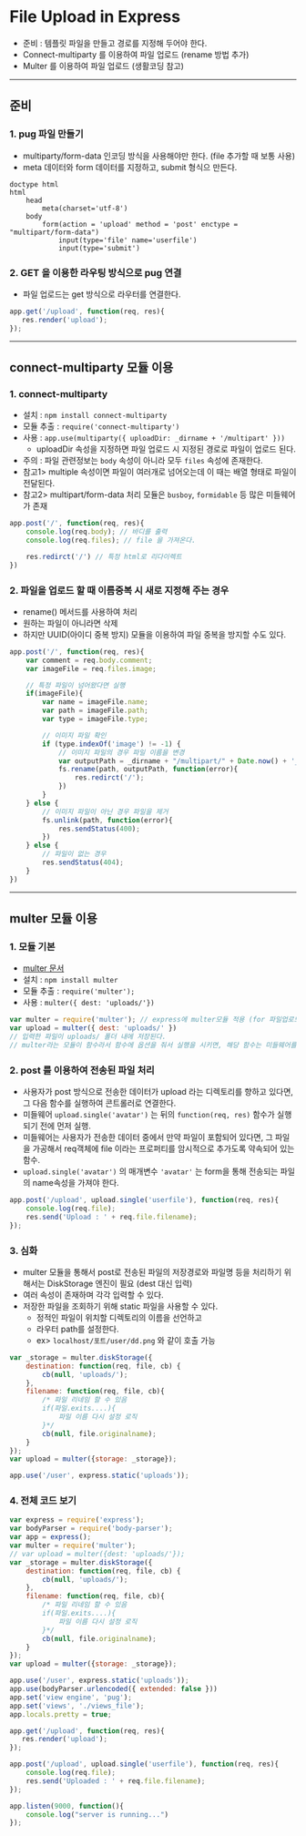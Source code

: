 # File Upload in Express
  - 준비 : 템플릿 파일을 만들고 경로를 지정해 두어야 한다.
  - Connect-multiparty 를 이용하여 파일 업로드 (rename 방법 추가)
  - Multer 를 이용하여 파일 업로드 (생활코딩 참고)

---
## 준비
  ### 1. pug 파일 만들기
  - multiparty/form-data 인코딩 방식을 사용해야만 한다. (file 추가할 때 보통 사용)
  - meta 데이터와 form 데이터를 지정하고, submit 형식으 만든다.

  ```
  doctype html
  html
      head
          meta(charset='utf-8')
      body
          form(action = 'upload' method = 'post' enctype = "multipart/form-data")
              input(type='file' name='userfile')
              input(type='submit')
  ```

  ### 2. GET 을 이용한 라우팅 방식으로 pug 연결
  - 파일 업로드는 get 방식으로 라우터를 연결한다.

  ```javascript
  app.get('/upload', function(req, res){
     res.render('upload');
  });
  ```

---
## connect-multiparty 모듈 이용
  ### 1. connect-multiparty
  - 설치 : `npm install connect-multiparty`
  - 모듈 추출 : `require('connect-multiparty')`
  - 사용 : `app.use(multiparty({ uploadDir: _dirname + '/multipart' }))`
    - uploadDir 속성을 지정하면 파일 업로드 시 지정된 경로로 파일이 업로드 된다.
  - 주의 : 파일 관련정보는 `body` 속성이 아니라 모두 `files` 속성에 존재한다.
  - 참고1> multiple 속성이면 파일이 여러개로 넘어오는데 이 때는 배열 형태로 파일이 전달된다.
  - 참고2> multipart/form-data 처리 모듈은 `busboy`, `formidable` 등 많은 미들웨어가 존재

  ```javascript
  app.post('/', function(req, res){
      console.log(req.body); // 바디를 출력
      console.log(req.files); // file 을 가져온다.

      res.redirct('/') // 특정 html로 리다이렉트
  })
  ```

  ### 2. 파일을 업로드 할 때 이름중복 시 새로 지정해 주는 경우
  - rename() 메서드를 사용하여 처리
  - 원하는 파일이 아니라면 삭제
  - 하지만 UUID(아이디 중복 방지) 모듈을 이용하여 파일 중복을 방지할 수도 있다.

  ```javascript
  app.post('/', function(req, res){
      var comment = req.body.comment;
      var imageFile = req.files.image;

      // 특정 파일이 넘어왔다면 실행
      if(imageFile){
          var name = imageFile.name;
          var path = imageFile.path;
          var type = imageFile.type;

          // 이미지 파일 확인
          if (type.indexOf('image') != -1) {
              // 이미지 파일의 경우 파일 이름을 변경
              var outputPath = _dirname + "/multipart/" + Date.now() + '_' + name;
              fs.rename(path, outputPath, function(error){
                  res.redirct('/');
              })
          }
      } else {
          // 이미지 파일이 아닌 경우 파일을 제거
          fs.unlink(path, function(error){
              res.sendStatus(400);
          })
      } else {
          // 파일이 없는 경우
          res.sendStatus(404);
      }
  })
  ```

---

## multer 모듈 이용
  ### 1. 모듈 기본
  - [multer 문서](https://github.com/expressjs/multer)
  - 설치 : `npm install multer`
  - 모듈 추출 : `require('multer');`
  - 사용 : `multer({ dest: 'uploads/'})`

  ```javascript
  var multer = require('multer'); // express에 multer모듈 적용 (for 파일업로드)
  var upload = multer({ dest: 'uploads/' })
  // 입력한 파일이 uploads/ 폴더 내에 저장된다.
  // multer라는 모듈이 함수라서 함수에 옵션을 줘서 실행을 시키면, 해당 함수는 미들웨어를 리턴한다.
  ```

  ### 2. post 를 이용하여 전송된 파일 처리
  - 사용자가 post 방식으로 전송한 데이터가 upload 라는 디렉토리를 향하고 있다면, 그 다음 함수를 실행하여 콘트롤러로 연결한다.
  - 미들웨어 `upload.single('avatar')` 는 뒤의 `function(req, res)` 함수가 실행되기 전에 먼저 실행.
  - 미들웨어는 사용자가 전송한 데이터 중에서 만약 파일이 포함되어 있다면, 그 파일을 가공해서 req객체에 file 이라는 프로퍼티를 암시적으로 추가도록 약속되어 있는 함수.
  - `upload.single('avatar')` 의 매개변수 `'avatar'` 는 form을 통해 전송되는 파일의 name속성을 가져야 한다.

  ```javascript
  app.post('/upload', upload.single('userfile'), function(req, res){
      console.log(req.file);
      res.send('Upload : ' + req.file.filename);
  });
  ```

  ### 3. 심화
  - multer 모듈을 통해서 post로 전송된 파일의 저장경로와 파일명 등을 처리하기 위해서는 DiskStorage 엔진이 필요 (dest 대신 입력)
  - 여러 속성이 존재하며 각각 입력할 수 있다.
  - 저장한 파일을 조회하기 위해 static 파일을 사용할 수 있다.
    - 정적인 파일이 위치할 디렉토리의 이름을 선언하고
    - 라우터 path를 설정한다.
    - ex> `localhost/포트/user/dd.png` 와 같이 호출 가능

  ```javascript
  var _storage = multer.diskStorage({
      destination: function(req, file, cb) {
          cb(null, 'uploads/');
      },
      filename: function(req, file, cb){
          /* 파일 리네임 할 수 있음
          if(파일.exits....){
              파일 이름 다시 설정 로직
          }*/
          cb(null, file.originalname);
      }
  });
  var upload = multer({storage: _storage});

  app.use('/user', express.static('uploads'));
  ```

  ### 4. 전체 코드 보기

  ```javascript
  var express = require('express');
  var bodyParser = require('body-parser');
  var app = express();
  var multer = require('multer');
  // var upload = multer({dest: 'uploads/'});
  var _storage = multer.diskStorage({
      destination: function(req, file, cb) {
          cb(null, 'uploads/');
      },
      filename: function(req, file, cb){
          /* 파일 리네임 할 수 있음
          if(파일.exits....){
              파일 이름 다시 설정 로직
          }*/
          cb(null, file.originalname);
      }
  });
  var upload = multer({storage: _storage});

  app.use('/user', express.static('uploads'));
  app.use(bodyParser.urlencoded({ extended: false }))
  app.set('view engine', 'pug');
  app.set('views', './views_file');
  app.locals.pretty = true;

  app.get('/upload', function(req, res){
     res.render('upload');
  });

  app.post('/upload', upload.single('userfile'), function(req, res){
      console.log(req.file);
      res.send('Uploaded : ' + req.file.filename);
  });

  app.listen(9000, function(){
      console.log("server is running...")
  });
  ```

